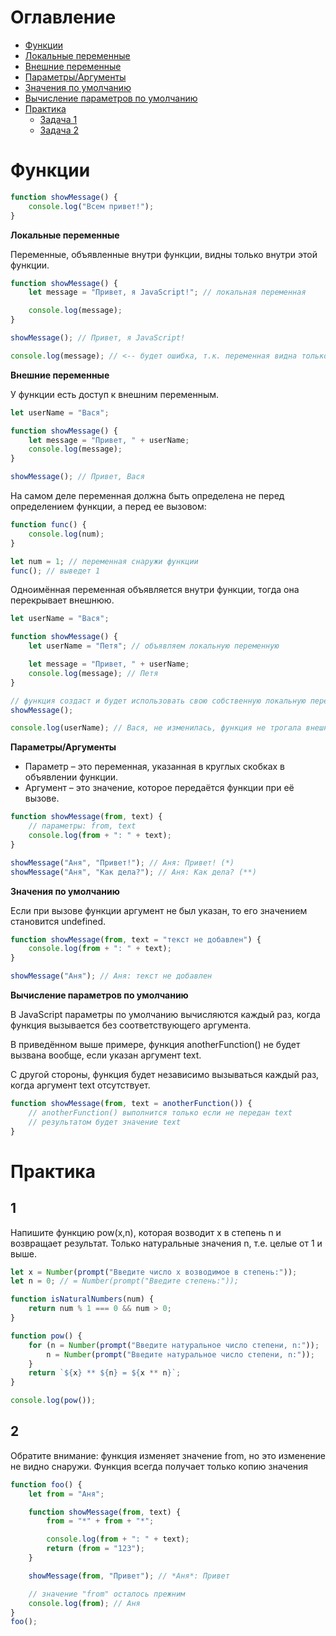 # Оглавление

- [Функции](#функции)
- [Локальные переменные](#локальные-переменные)
- [Внешние переменные](#внешние-переменные)
- [Параметры/Аргументы](#параметрыаргументы)
- [Значения по умолчанию](#значения-по-умолчанию)
- [Вычисление параметров по умолчанию](#вычисление-параметров-по-умолчанию)
- [Практика](#практика)
  - [Задача 1](#1)
  - [Задача 2](#2)


# Функции

```js
function showMessage() {
    console.log("Всем привет!");
}
```

**Локальные переменные**

Переменные, объявленные внутри функции, видны только внутри этой функции.

```js
function showMessage() {
    let message = "Привет, я JavaScript!"; // локальная переменная

    console.log(message);
}

showMessage(); // Привет, я JavaScript!

console.log(message); // <-- будет ошибка, т.к. переменная видна только внутри функции
```

**Внешние переменные**

У функции есть доступ к внешним переменным.

```js
let userName = "Вася";

function showMessage() {
    let message = "Привет, " + userName;
    console.log(message);
}

showMessage(); // Привет, Вася
```

На самом деле переменная должна быть определена не перед определением функции, а перед ее вызовом:

```js
function func() {
    console.log(num);
}

let num = 1; // переменная снаружи функции
func(); // выведет 1
```

Одноимённая переменная объявляется внутри функции, тогда она перекрывает внешнюю.

```js
let userName = "Вася";

function showMessage() {
    let userName = "Петя"; // объявляем локальную переменную

    let message = "Привет, " + userName;
    console.log(message); // Петя
}

// функция создаст и будет использовать свою собственную локальную переменную userName
showMessage();

console.log(userName); // Вася, не изменилась, функция не трогала внешнюю переменную
```

**Параметры/Аргументы**

-   Параметр – это переменная, указанная в круглых скобках в объявлении функции.
-   Аргумент – это значение, которое передаётся функции при её вызове.

```js
function showMessage(from, text) {
    // параметры: from, text
    console.log(from + ": " + text);
}

showMessage("Аня", "Привет!"); // Аня: Привет! (*)
showMessage("Аня", "Как дела?"); // Аня: Как дела? (**)
```

**Значения по умолчанию**

Если при вызове функции аргумент не был указан, то его значением становится undefined.

```js
function showMessage(from, text = "текст не добавлен") {
    console.log(from + ": " + text);
}

showMessage("Аня"); // Аня: текст не добавлен
```

**Вычисление параметров по умолчанию**

В JavaScript параметры по умолчанию вычисляются каждый раз, когда функция вызывается без соответствующего аргумента.

В приведённом выше примере, функция anotherFunction() не будет вызвана вообще, если указан аргумент text.

С другой стороны, функция будет независимо вызываться каждый раз, когда аргумент text отсутствует.

```js
function showMessage(from, text = anotherFunction()) {
    // anotherFunction() выполнится только если не передан text
    // результатом будет значение text
}
```

# Практика

## 1

Напишите функцию pow(x,n), которая возводит x в степень n и возвращает результат. Только натуральные значения n, т.е. целые от 1 и выше.

```js
let x = Number(prompt("Введите число х возводимое в степень:"));
let n = 0; // = Number(prompt("Введите степень:"));

function isNaturalNumbers(num) {
    return num % 1 === 0 && num > 0;
}

function pow() {
    for (n = Number(prompt("Введите натуральное число степени, n:")); !isNaturalNumbers(n); ) {
        n = Number(prompt("Введите натуральное число степени, n:"));
    }
    return `${x} ** ${n} = ${x ** n}`;
}

console.log(pow());
```

## 2

Обратите внимание: функция изменяет значение from, но это изменение не видно снаружи. Функция всегда получает только копию значения

```js
function foo() {
    let from = "Аня";

    function showMessage(from, text) {
        from = "*" + from + "*";

        console.log(from + ": " + text);
        return (from = "123");
    }

    showMessage(from, "Привет"); // *Аня*: Привет

    // значение "from" осталось прежним
    console.log(from); // Аня
}
foo();
```
